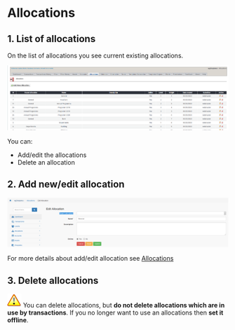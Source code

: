 # Allocations

## 1. List of allocations

On the list of allocations you see current existing allocations.

![List of allocations](../../.gitbook/assets/en_admin_allocations.png)

You can:

* Add/edit the allocations
* Delete an allocation

## 2. Add new/edit allocation

![Creation of new allocation](../../.gitbook/assets/en_allocations_edit.png)

For more details about add/edit allocation see [Allocations](../the-user-side/allocations.md)

## 3. Delete allocations

![Important](../../.gitbook/assets/en_important.png)
You can delete allocations, but **do not delete allocations which are in use by transactions**. If you no longer want to use an allocations then **set it offline**.
